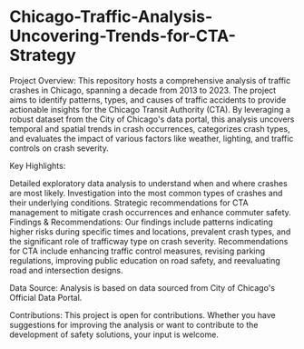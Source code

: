 # Chicago-Traffic-Analysis-Uncovering-Trends-for-CTA-Strategy
Project Overview:
This repository hosts a comprehensive analysis of traffic crashes in Chicago, spanning a decade from 2013 to 2023. The project aims to identify patterns, types, and causes of traffic accidents to provide actionable insights for the Chicago Transit Authority (CTA). By leveraging a robust dataset from the City of Chicago's data portal, this analysis uncovers temporal and spatial trends in crash occurrences, categorizes crash types, and evaluates the impact of various factors like weather, lighting, and traffic controls on crash severity.

Key Highlights:

Detailed exploratory data analysis to understand when and where crashes are most likely.
Investigation into the most common types of crashes and their underlying conditions.
Strategic recommendations for CTA management to mitigate crash occurrences and enhance commuter safety.
Findings & Recommendations:
Our findings include patterns indicating higher risks during specific times and locations, prevalent crash types, and the significant role of trafficway type on crash severity. Recommendations for CTA include enhancing traffic control measures, revising parking regulations, improving public education on road safety, and reevaluating road and intersection designs.

Data Source:
Analysis is based on data sourced from City of Chicago's Official Data Portal.

Contributions:
This project is open for contributions. Whether you have suggestions for improving the analysis or want to contribute to the development of safety solutions, your input is welcome.
